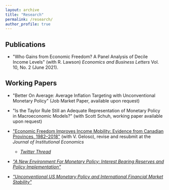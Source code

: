 ```yaml
---
layout: archive
title: "Research"
permalink: /research/
author_profile: true
---
```


## Publications 
- "Who Gains from Economic Freedom? A Panel Analysis of Decile Income Levels" (with R. Lawson) <i>Economics and Business Letters</i> Vol. 10, No. 2 (June 2021).

## Working Papers
- "Better On Average: Average Inflation Targeting with Unconventional Monetary Policy" (Job Market Paper, available upon request)

- "Is the Taylor Rule Still an Adequate Representation of Monetary Policy in Macroeconomic Models?" (with Scott Schuh, working paper available upon request)

- ["Economic Freedom Improves Income Mobility: Evidence from Canadian Provinces, 1982–2018"](https://papers.ssrn.com/sol3/papers.cfm?abstract_id=3875551) (with V. Geloso), revise and resubmit at the <i>Journal of Institutional Economics<i> 
    - [Twitter Thread](https://twitter.com/VincentGeloso/status/1409530926896402439?s=20)

- ["A New Environment For Monetary Policy: Interest Bearing Reserves and Policy Implementation"](/files/IOER.pdf)

- ["Unconventional US Monetary Policy and International Financial Market Stability"](/files/finstab.pdf)



<!-- ## Works in Progress -->



